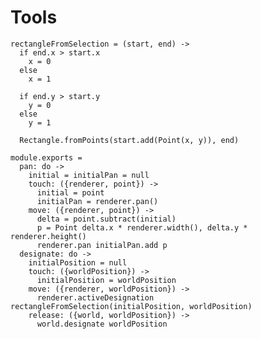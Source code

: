 Tools
=====

    rectangleFromSelection = (start, end) ->
      if end.x > start.x
        x = 0
      else
        x = 1

      if end.y > start.y
        y = 0
      else
        y = 1

      Rectangle.fromPoints(start.add(Point(x, y)), end)

    module.exports =
      pan: do ->
        initial = initialPan = null
        touch: ({renderer, point}) ->
          initial = point
          initialPan = renderer.pan()
        move: ({renderer, point}) ->
          delta = point.subtract(initial)
          p = Point delta.x * renderer.width(), delta.y * renderer.height()
          renderer.pan initialPan.add p
      designate: do ->
        initialPosition = null
        touch: ({worldPosition}) ->
          initialPosition = worldPosition
        move: ({renderer, worldPosition}) ->
          renderer.activeDesignation rectangleFromSelection(initialPosition, worldPosition)
        release: ({world, worldPosition}) ->
          world.designate worldPosition
